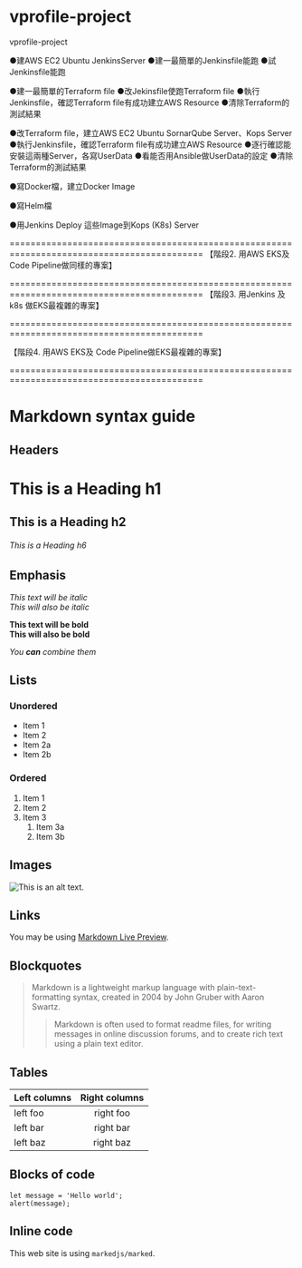 # vprofile-project
vprofile-project

●建AWS EC2 Ubuntu JenkinsServer
●建一最簡單的Jenkinsfile能跑
●試Jenkinsfile能跑

●建一最簡單的Terraform file
●改Jekinsfile使跑Terraform file
●執行Jenkinsfile，確認Terraform file有成功建立AWS Resource
●清除Terraform的測試結果

●改Terraform file，建立AWS EC2 Ubuntu SornarQube Server、Kops Server
●執行Jenkinsfile，確認Terraform file有成功建立AWS Resource
●逐行確認能安裝這兩種Server，各寫UserData
●看能否用Ansible做UserData的設定
●清除Terraform的測試結果

●寫Docker檔，建立Docker Image

●寫Helm檔

●用Jenkins Deploy 這些Image到Kops (K8s) Server

===========================================================================================
【階段2. 用AWS EKS及 Code Pipeline做同樣的專案】



===========================================================================================
【階段3. 用Jenkins 及 k8s 做EKS最複雜的專案】

===========================================================================================

【階段4. 用AWS EKS及 Code Pipeline做EKS最複雜的專案】


===========================================================================================
# Markdown syntax guide

## Headers

# This is a Heading h1
## This is a Heading h2
###### This is a Heading h6

## Emphasis

*This text will be italic*  
_This will also be italic_

**This text will be bold**  
__This will also be bold__

_You **can** combine them_

## Lists

### Unordered

* Item 1
* Item 2
* Item 2a
* Item 2b

### Ordered

1. Item 1
2. Item 2
3. Item 3
    1. Item 3a
    2. Item 3b

## Images

![This is an alt text.](/image/sample.webp "This is a sample image.")

## Links

You may be using [Markdown Live Preview](https://markdownlivepreview.com/).

## Blockquotes

> Markdown is a lightweight markup language with plain-text-formatting syntax, created in 2004 by John Gruber with Aaron Swartz.
>
>> Markdown is often used to format readme files, for writing messages in online discussion forums, and to create rich text using a plain text editor.

## Tables

| Left columns  | Right columns |
| ------------- |:-------------:|
| left foo      | right foo     |
| left bar      | right bar     |
| left baz      | right baz     |

## Blocks of code

```
let message = 'Hello world';
alert(message);
```

## Inline code

This web site is using `markedjs/marked`.



